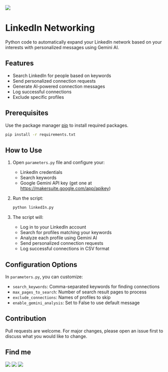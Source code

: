 ![](https://content.linkedin.com/content/dam/me/business/en-us/amp/brand-site/v2/bg/LI-Logo.svg.original.svg)
# LinkedIn Networking

Python code to automatically expand your LinkedIn network based on your interests with personalized messages using Gemini AI.

## Features

- Search LinkedIn for people based on keywords
- Send personalized connection requests
- Generate AI-powered connection messages 
- Log successful connections
- Exclude specific profiles

## Prerequisites

Use the package manager [pip](https://pip.pypa.io/en/stable/) to install required packages.

```bash
pip install -r requirements.txt
```

## How to Use

1. Open `parameters.py` file and configure your:
   - LinkedIn credentials
   - Search keywords
   - Google Gemini API key (get one at https://makersuite.google.com/app/apikey)

2. Run the script:
   ```bash
   python linkedIn.py
   ```

3. The script will:
   - Log in to your LinkedIn account
   - Search for profiles matching your keywords
   - Analyze each profile using Gemini AI
   - Send personalized connection requests
   - Log successful connections in CSV format

## Configuration Options

In `parameters.py`, you can customize:
- `search_keywords`: Comma-separated keywords for finding connections
- `max_pages_to_search`: Number of search result pages to process
- `exclude_connections`: Names of profiles to skip
- `enable_gemini_analysis`: Set to False to use default message

## Contribution
Pull requests are welcome. For major changes, please open an issue first to discuss what you would like to change.

## Find me
[![](https://img.shields.io/badge/Find%20Me-LinkedIn-blue?style=flat-square)](https://www.linkedin.com/in/akshaysiwal) [![](https://img.shields.io/badge/%20-Facebook-blue)](https://www.facebook.com/akshay.siwal.5) [![](https://img.shields.io/badge/-GitHub-lightgrey)](https://github.com/AkshaySiwal)
